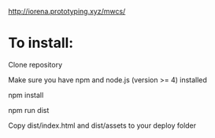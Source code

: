 http://iorena.prototyping.xyz/mwcs/

# To install:

Clone repository

Make sure you have npm and node.js (version >= 4) installed

npm install

npm run dist

Copy dist/index.html and dist/assets to your deploy folder
